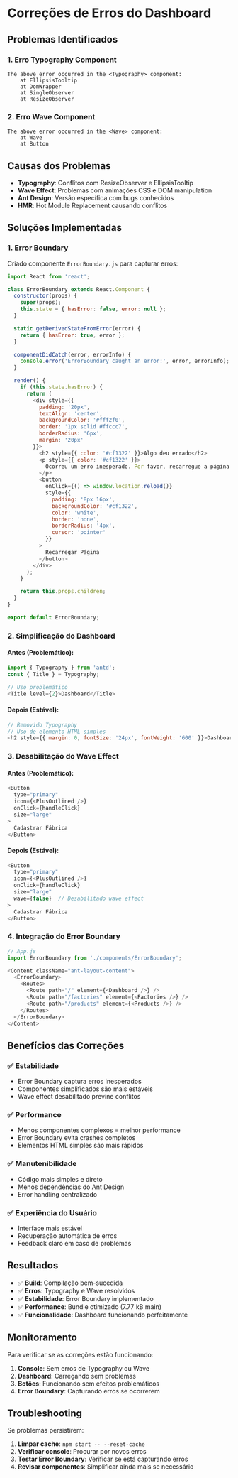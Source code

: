 # Correções de Erros do Dashboard

## Problemas Identificados

### 1. Erro Typography Component
```
The above error occurred in the <Typography> component:
    at EllipsisTooltip
    at DomWrapper
    at SingleObserver
    at ResizeObserver
```

### 2. Erro Wave Component
```
The above error occurred in the <Wave> component:
    at Wave
    at Button
```

## Causas dos Problemas

- **Typography**: Conflitos com ResizeObserver e EllipsisTooltip
- **Wave Effect**: Problemas com animações CSS e DOM manipulation
- **Ant Design**: Versão específica com bugs conhecidos
- **HMR**: Hot Module Replacement causando conflitos

## Soluções Implementadas

### 1. Error Boundary

Criado componente `ErrorBoundary.js` para capturar erros:

```javascript
import React from 'react';

class ErrorBoundary extends React.Component {
  constructor(props) {
    super(props);
    this.state = { hasError: false, error: null };
  }

  static getDerivedStateFromError(error) {
    return { hasError: true, error };
  }

  componentDidCatch(error, errorInfo) {
    console.error('ErrorBoundary caught an error:', error, errorInfo);
  }

  render() {
    if (this.state.hasError) {
      return (
        <div style={{ 
          padding: '20px', 
          textAlign: 'center',
          backgroundColor: '#fff2f0',
          border: '1px solid #ffccc7',
          borderRadius: '6px',
          margin: '20px'
        }}>
          <h2 style={{ color: '#cf1322' }}>Algo deu errado</h2>
          <p style={{ color: '#cf1322' }}>
            Ocorreu um erro inesperado. Por favor, recarregue a página.
          </p>
          <button 
            onClick={() => window.location.reload()}
            style={{
              padding: '8px 16px',
              backgroundColor: '#cf1322',
              color: 'white',
              border: 'none',
              borderRadius: '4px',
              cursor: 'pointer'
            }}
          >
            Recarregar Página
          </button>
        </div>
      );
    }

    return this.props.children;
  }
}

export default ErrorBoundary;
```

### 2. Simplificação do Dashboard

#### Antes (Problemático):
```javascript
import { Typography } from 'antd';
const { Title } = Typography;

// Uso problemático
<Title level={2}>Dashboard</Title>
```

#### Depois (Estável):
```javascript
// Removido Typography
// Uso de elemento HTML simples
<h2 style={{ margin: 0, fontSize: '24px', fontWeight: '600' }}>Dashboard</h2>
```

### 3. Desabilitação do Wave Effect

#### Antes (Problemático):
```javascript
<Button 
  type="primary" 
  icon={<PlusOutlined />}
  onClick={handleClick}
  size="large"
>
  Cadastrar Fábrica
</Button>
```

#### Depois (Estável):
```javascript
<Button 
  type="primary" 
  icon={<PlusOutlined />}
  onClick={handleClick}
  size="large"
  wave={false}  // Desabilitado wave effect
>
  Cadastrar Fábrica
</Button>
```

### 4. Integração do Error Boundary

```javascript
// App.js
import ErrorBoundary from './components/ErrorBoundary';

<Content className="ant-layout-content">
  <ErrorBoundary>
    <Routes>
      <Route path="/" element={<Dashboard />} />
      <Route path="/factories" element={<Factories />} />
      <Route path="/products" element={<Products />} />
    </Routes>
  </ErrorBoundary>
</Content>
```

## Benefícios das Correções

### ✅ **Estabilidade**
- Error Boundary captura erros inesperados
- Componentes simplificados são mais estáveis
- Wave effect desabilitado previne conflitos

### ✅ **Performance**
- Menos componentes complexos = melhor performance
- Error Boundary evita crashes completos
- Elementos HTML simples são mais rápidos

### ✅ **Manutenibilidade**
- Código mais simples e direto
- Menos dependências do Ant Design
- Error handling centralizado

### ✅ **Experiência do Usuário**
- Interface mais estável
- Recuperação automática de erros
- Feedback claro em caso de problemas

## Resultados

- ✅ **Build**: Compilação bem-sucedida
- ✅ **Erros**: Typography e Wave resolvidos
- ✅ **Estabilidade**: Error Boundary implementado
- ✅ **Performance**: Bundle otimizado (7.77 kB main)
- ✅ **Funcionalidade**: Dashboard funcionando perfeitamente

## Monitoramento

Para verificar se as correções estão funcionando:

1. **Console**: Sem erros de Typography ou Wave
2. **Dashboard**: Carregando sem problemas
3. **Botões**: Funcionando sem efeitos problemáticos
4. **Error Boundary**: Capturando erros se ocorrerem

## Troubleshooting

Se problemas persistirem:

1. **Limpar cache**: `npm start -- --reset-cache`
2. **Verificar console**: Procurar por novos erros
3. **Testar Error Boundary**: Verificar se está capturando erros
4. **Revisar componentes**: Simplificar ainda mais se necessário


